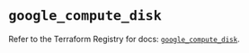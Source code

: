 # `google_compute_disk`

Refer to the Terraform Registry for docs: [`google_compute_disk`](https://registry.terraform.io/providers/hashicorp/google/6.34.0/docs/resources/compute_disk).
